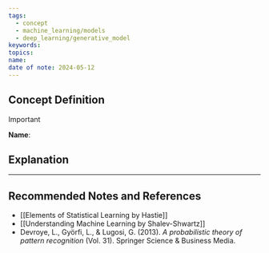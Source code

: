 ```yaml
---
tags:
  - concept
  - machine_learning/models
  - deep_learning/generative_model
keywords: 
topics: 
name: 
date of note: 2024-05-12
---
```


## Concept Definition

>[!important]
>**Name**: 



## Explanation





-----------
##  Recommended Notes and References


- [[Elements of Statistical Learning by Hastie]]
- [[Understanding Machine Learning by Shalev-Shwartz]]
- Devroye, L., Györfi, L., & Lugosi, G. (2013). _A probabilistic theory of pattern recognition_ (Vol. 31). Springer Science & Business Media.
